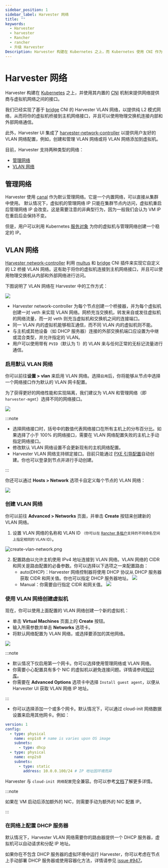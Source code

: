 ```yaml
---
sidebar_position: 1
sidebar_label: Harvester 网络
title: ""
keywords:
  - Harvester
  - harvester
  - Rancher
  - rancher
  - 升级 Harvester
Description: Harvester 构建在 Kubernetes 之上，而 Kubernetes 使用 CNI 作为网络提供商和 Kubernetes Pod 网络之间的接口。因此，我们也基于 CNI 实现 Harvester 网络。此外，Harvester UI 集成了 Harvester 网络，来实现用户友好的虚拟机网络配置。
---
```


# Harvester 网络

Harvester 构建在 [Kubernetes](https://kubernetes.io/) 之上，并使用其内置的 [CNI](https://github.com/containernetworking/cni) 机制来提供网络提供商与虚拟机网络之间的接口。

我们已经实现了基于 [bridge](https://www.cni.dev/plugins/current/main/bridge/) CNI 的 Harvester VLAN 网络，以提供纯 L2 模式网络，从而将你的虚拟机桥接到主机网络接口，并且可以使用物理交换机连接内部和外部网络通信。

此外，Harvester UI 集成了 [harvester-network-controller](https://github.com/harvester/network-controller-harvester) 以提供用户友好的 VLAN 网络配置，例如，创建和管理 VLAN 网络或将 VLAN 网络添加到虚拟机。

目前，Harvester 支持两种类型的网络：

- [管理网络](#管理网络)
- [VLAN 网络](#vlan-网络)


## 管理网络

Harvester 使用 [canal](https://projectcalico.docs.tigera.io/getting-started/kubernetes/flannel/flannel) 作为默认管理网络。它是一个内置网络，可以直接从集群中使用。
默认情况下，虚拟机的管理网络 IP 只能在集群节点内访问，虚拟机重启后管理网络 IP 会改变。这是需要注意的非典型行为，因为一般我们会认为 VM IP 在重启后会保持不变。

但是，用户可以利用 Kubernetes [服务对象](https://kubevirt.io/user-guide/virtual_machines/service_objects/) 为你的虚拟机与管理网络创建一个稳定的 IP。


## VLAN 网络

[Harvester network-controller](https://github.com/harvester/harvester-network-controller) 利用 [multus](https://github.com/k8snetworkplumbingwg/multus-cni) 和 [bridge](https://www.cni.dev/plugins/current/main/bridge/) CNI 插件来实现它自定义的 L2 桥接 VLAN 网络。这有助于将你的虚拟机连接到主机网络接口，并且可以使用物理交换机从内部和外部网络进行访问。

下图说明了 VLAN 网络在 Harvester 中的工作方式：

![](/img/v1.0/networking/vlan-case.png)

- Harvester network-controller 为每个节点创建一个桥接器，并为每个虚拟机创建一对 veth 来实现 VLAN 网络。网桥充当交换机，转发来自或发往虚拟机的网络流量，而一对 veth 则充当虚拟机和交换机之间的连接端口。
- 同一 VLAN 内的虚拟机能够相互通信，而不同 VLAN 内的虚拟机则不能。
- 与主机或其他设备（如 DHCP 服务器）连接的外部交换机端口应设置为中继或混合类型，并允许指定的 VLAN。
- 用户可以使用带有 `PVID`（默认为 1）的 VLAN 来与任何正常的无标记流量进行通信。

### 启用默认 VLAN 网络

你可以前往**设置 > vlan** 来启用 VLAN 网络。选择`启用`后，你将能够从节点中选择一个网络接口作为默认的 VLAN 网卡配置。

为了获得更好的网络性能和实现隔离，我们建议为 VLAN 和管理网络（即 `harvester-mgmt`）选择不同的网络接口。


![](/img/v1.0/networking/enable-vlan.png)

:::note

- 选择网络接口时，括号中的数值代表网络接口在所有主机上的分布百分比。如果选择了小于 100% 的网络接口，需要在 VLAN 网络配置失败的主机上手动指定网络接口。
- 修改默认 VLAN 网络设置不会更新现有的主机网络配置。
- Harvester VLAN 网络支持绑定接口。目前只能通过 [PXE 引导配置](../install/harvester-configuration.md#installnetworks)自动创建。你也可以登录到节点并进行手动创建。

:::

你还可以通过 **Hosts > Network** 选项卡自定义每个节点的 VLAN 网络：

![](/img/v1.0/networking/node-network-configuration.png)

### 创建 VLAN 网络

你可以前往 **Advanced > Networks** 页面，并单击 **Create** 按钮来创建新的 VLAN 网络。

1. 设置 VLAN 网络的名称和 VLAN ID <small>（你可以在 [Rancher 多租户](../rancher/virtualization-management.md#多租户)支持的不同命名空间上指定相同的 VLAN ID）</small>。

![create-vlan-network.png](/img/v1.0/networking/create-network.png)

2. 配置路由以允许主机使用 IPv4 地址连接到 VLAN 网络。VLAN 网络的 CIDR 和网关是路由配置的必备参数。你可以选择以下选项之一来配置路由：
   - auto(DHCP)：Harvester 网络控制器将使用 DHCP 协议从 DHCP 服务器获取 CIDR 和网关值。你也可以指定 DHCP 服务器地址。
      ![](/img/v1.0/networking/create-network-auto.png)
   - Manual：你需要自行指定 CIDR 和网关值。
      ![](/img/v1.0/networking/create-network-manual.png)

### 使用 VLAN 网络创建虚拟机
现在，你可以使用上面配置的 VLAN 网络创建一个新的虚拟机：

- 单击 **Virtual Machines** 页面上的 **Create** 按钮。
- 输入所需参数并单击 **Networks** 选项卡。
- 将默认网络配置为 VLAN 网络，或选择要添加的其他网络。

![](/img/v1.0/networking/vm-network-configuration.png)

:::note

- 默认情况下仅启用第一个网卡。你可以选择使用管理网络或 VLAN 网络。
- 你需要小心配置具有多个 NIC 的虚拟机以避免连接问题。详情请参阅[知识库](https://harvesterhci.io/kb/multiple-nics-vm-connectivity)。
- 你需要在 **Advanced Options** 选项卡中选择 `Install guest agent`，以便从 Harvester UI 获取 VLAN 网络 IP 地址。

:::

- 你可以选择添加一个或多个网卡。默认情况下，可以通过 cloud-init 网络数据设置来启用其他网卡。例如：
```YAML
version: 1
config:
  - type: physical
    name: enp1s0 # name is varies upon OS image
    subnets:
      - type: dhcp
  - type: physical
    name: enp2s0
    subnets:
      - type: static
        address: 10.0.0.100/24 # IP 地址因环境而异
```
Harvester 与 `cloud-init 网络配置`完全兼容。你可以参考[文档](https://cloudinit.readthedocs.io/en/latest/topics/network-config-format-v2.html)了解更多详情。

:::note

如果在 VM 启动后添加额外的 NIC，则需要手动为额外的 NIC 配置 IP。

:::

### 在网络上配置 DHCP 服务器

默认情况下，Harvester VLAN 网络需要你的路由器提供一个 DHCP 服务器，虚拟机可以自动请求和分配 IP 地址。

如果你在不包含 DHCP 服务器的虚拟环境中运行 Harvester，你可以考虑在节点上手动部署 DHCP 服务器或使用容器化方法，详情请参见 [issue #947](https://github.com/harvester/harvester/issues/947)。
